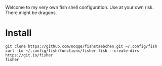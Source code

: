 Welcome to my very own fish shell configuration.
Use at your own risk. There might be dragons.

# Install

```
git clone https://github.com/noqqe/fishstaebchen.git ~/.config/fish
curl -Lo ~/.config/fish/functions/fisher.fish --create-dirs https://git.io/fisher
fisher
```

